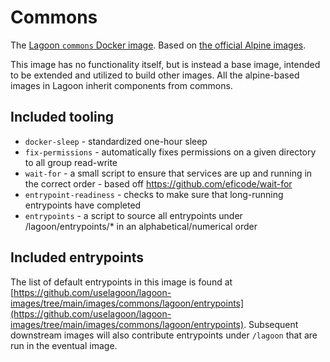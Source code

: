 # Commons

The [Lagoon `commons` Docker image](https://github.com/uselagoon/lagoon-images/tree/main/images/commons). Based on [the official Alpine images](https://hub.docker.com/_/alpine/).

This image has no functionality itself, but is instead a base image, intended to be extended and utilized to build other images. All the alpine-based images in Lagoon inherit components from commons.

## Included tooling

- `docker-sleep` - standardized one-hour sleep
- `fix-permissions` - automatically fixes permissions on a given directory to all group read-write
- `wait-for` - a small script to ensure that services are up and running in the correct order - based off https://github.com/eficode/wait-for
- `entrypoint-readiness` - checks to make sure that long-running entrypoints have completed
- `entrypoints` - a script to source all entrypoints under /lagoon/entrypoints/* in an alphabetical/numerical order

## Included entrypoints

The list of default entrypoints in this image is found at [https://github.com/uselagoon/lagoon-images/tree/main/images/commons/lagoon/entrypoints](https://github.com/uselagoon/lagoon-images/tree/main/images/commons/lagoon/entrypoints). Subsequent downstream images will also contribute entrypoints under `/lagoon` that are run in the eventual image.
